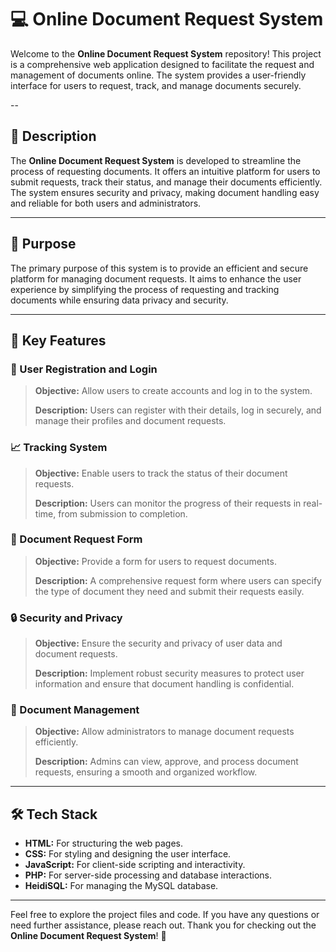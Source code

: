 # 💻 Online Document Request System

Welcome to the **Online Document Request System** repository! This project is a comprehensive web application designed to facilitate the request and management of documents online. The system provides a user-friendly interface for users to request, track, and manage documents securely.

--

## 📄 Description

The **Online Document Request System** is developed to streamline the process of requesting documents. It offers an intuitive platform for users to submit requests, track their status, and manage their documents efficiently. The system ensures security and privacy, making document handling easy and reliable for both users and administrators.

---

## 🎯 Purpose

The primary purpose of this system is to provide an efficient and secure platform for managing document requests. It aims to enhance the user experience by simplifying the process of requesting and tracking documents while ensuring data privacy and security.

---

## 🔑 Key Features

### 🔐 User Registration and Login
> **Objective:** Allow users to create accounts and log in to the system.
>
> **Description:** Users can register with their details, log in securely, and manage their profiles and document requests.

### 📈 Tracking System
> **Objective:** Enable users to track the status of their document requests.
>
> **Description:** Users can monitor the progress of their requests in real-time, from submission to completion.

### 📝 Document Request Form
> **Objective:** Provide a form for users to request documents.
>
> **Description:** A comprehensive request form where users can specify the type of document they need and submit their requests easily.

### 🔒 Security and Privacy
> **Objective:** Ensure the security and privacy of user data and document requests.
>
> **Description:** Implement robust security measures to protect user information and ensure that document handling is confidential.

### 📂 Document Management
> **Objective:** Allow administrators to manage document requests efficiently.
>
> **Description:** Admins can view, approve, and process document requests, ensuring a smooth and organized workflow.

---

## 🛠️ Tech Stack

- **HTML:** For structuring the web pages.
- **CSS:** For styling and designing the user interface.
- **JavaScript:** For client-side scripting and interactivity.
- **PHP:** For server-side processing and database interactions.
- **HeidiSQL:** For managing the MySQL database.

---

Feel free to explore the project files and code. If you have any questions or need further assistance, please reach out. Thank you for checking out the **Online Document Request System**! 🌟
